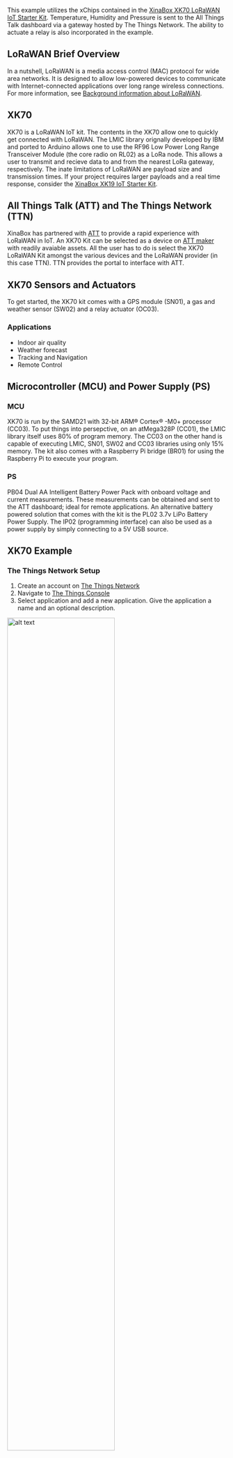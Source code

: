 This example utilizes the xChips contained in the [XinaBox XK70 LoRaWAN IoT Starter Kit](https://xinabox.cc/products/xk70). Temperature, Humidity and Pressure is sent to the All Things Talk dashboard via a gateway hosted by The Things Network. The ability to actuate a relay is also incorporated in the example.

## LoRaWAN Brief Overview

In a nutshell, LoRaWAN is a media access control (MAC) protocol for wide area networks. It is designed to allow low-powered devices to communicate with Internet-connected applications over long range wireless connections. For more information, see [Background information about LoRaWAN](https://www.thethingsnetwork.org/docs/lorawan/).

## XK70

XK70 is a LoRaWAN IoT kit. The contents in the XK70 allow one to quickly get connected with LoRaWAN. The LMIC library orignally developed by IBM and ported to Arduino allows one to use the RF96 Low Power Long Range Transceiver Module (the core radio on RL02) as a LoRa node. This allows a user to transmit and recieve data to and from the nearest LoRa gateway, respectively. The inate limitations of LoRaWAN are payload size and transmission times. If your project requires larger payloads and a real time response, consider the [XinaBox XK19 IoT Starter Kit](https://xinabox.cc/products/xk19).

## All Things Talk (ATT) and The Things Network (TTN)

XinaBox has partnered with [ATT](https://www.allthingstalk.com/) to provide a rapid experience with LoRaWAN in IoT. An XK70 Kit can be selected as a device on [ATT maker](https://maker.allthingstalk.com/) with readily avaiable assets. All the user has to do is select the XK70 LoRaWAN Kit amongst the various devices and the LoRaWAN provider (in this case TTN). TTN provides the portal to interface with ATT. 

## XK70 Sensors and Actuators

To get started, the XK70 kit comes with a GPS module (SN01), a gas and weather sensor (SW02) and a relay actuator (OC03). 

### Applications

* Indoor air quality
* Weather forecast
* Tracking and Navigation
* Remote Control

## Microcontroller (MCU) and Power Supply (PS)

### MCU

XK70 is run by the SAMD21 with 32-bit ARM® Cortex® -M0+ processor (CC03). To put things into persepctive, on an atMega328P (CC01), the LMIC library itself uses 80% of program memory. The CC03 on the other hand is capable of executing LMIC, SN01, SW02 and CC03 libraries using only 15% memory. The kit also comes with a Raspberry Pi bridge (BR01) for using the Raspberry Pi to execute your program.

### PS

PB04 Dual AA Intelligent Battery Power Pack with onboard voltage and current measurements. These measurements can be obtained and sent to the ATT dashboard; ideal for remote applications. An alternative battery powered solution that comes with the kit is the PL02 3.7v LiPo Battery Power Supply. The IP02 (programming interface) can also be used as a power supply by simply connecting to a 5V USB source.

## XK70 Example

### The Things Network Setup

1. Create an account on [The Things Network](https://thethingsnetwork.org)
2. Navigate to [The Things Console](https://console.thethingsnetwork.org)
3. Select application and add a new application. Give the application a name and an optional description.

<img src="https://github.com/xinabox/arduino-LMIC-RL0x/blob/master/extras/ttn1.png" alt="alt text" width="70%" height="auto" align="center">

4. Below the devices heading register a new device. Provide an ID for the device and generate the Device EUI.

<img src="https://github.com/xinabox/arduino-LMIC-RL0x/blob/master/extras/ttn2.png" alt="alt text" width="70%" height="auto" align="center">

5. The keys will be generated similar to the image below. You will require these keys for OKdo.

<img src="https://github.com/xinabox/arduino-LMIC-RL0x/blob/master/extras/ttn3.png" alt="alt text" width="70%" height="auto" align="center">

6. Navigate back to devices and open up the integrations tab. Add the AllThingsTalk Maker intergation.

<img src="https://github.com/xinabox/arduino-LMIC-RL0x/blob/master/extras/ttn4.png" alt="alt text" width="70%" height="auto" align="center">

<img src="https://github.com/xinabox/arduino-LMIC-RL0x/blob/master/extras/ttn5.png" alt="alt text" width="70%" height="auto" align="center">

7. Provide a unique ID and select the default access key and complete the integration. You have now created the integration between OKdo and The Things Network.

<img src="https://github.com/xinabox/arduino-LMIC-RL0x/blob/master/extras/ttn6.png" alt="alt text" width="70%" height="auto" align="center">

### OKdo Setup

1. Create an account on [All Things Talk](https://maker.allthingstalk.com/).
2. Add a new ground.

<img src="https://github.com/xinabox/arduino-LMIC-RL0x/blob/master/extras/okdo1.png" alt="alt text" width="70%" height="auto" align="center">

3. In the Devices menu, add a new device and select Xinabox XK70 LoRa IoT Kit.

<img src="https://github.com/xinabox/arduino-LMIC-RL0x/blob/master/extras/att2.png" alt="alt text" width="70%" height="auto" align="center">

4. Add The Things Network integration.

<img src="https://github.com/xinabox/arduino-LMIC-RL0x/blob/master/extras/att3.png" alt="alt text" width="70%" height="auto" align="center">

5. Provide a name for your device and paste your keys provided by The Things Network into the respective fields. ABP keys will only be generated when you connect to The Things Network. This can be reenetred afterwards by going to *settings > connectivity*.

<img src="https://github.com/xinabox/arduino-LMIC-RL0x/blob/master/extras/att4.png" alt="alt text" width="70%" height="auto" align="center">

6. All assets will be generated automatically.

<img src="https://github.com/xinabox/arduino-LMIC-RL0x/blob/master/extras/att7.png" alt="alt text" width="70%" height="auto" align="center">

7. In the settings enable use ABCL to convert custom binary data. We will be converting all binary data manually paste the attabcl.json contents in the field.

8.  Create a new pinboard to visualize your data and to easily control OC03. You can create a pinboard automatially by selecting the assets.

<img src="https://github.com/xinabox/arduino-LMIC-RL0x/blob/master/extras/att11.png" alt="alt text" width="70%" height="auto" align="center">

That completes the OKdo setup.